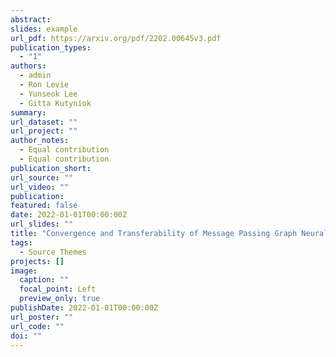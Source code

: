 ```yaml
---
abstract:  
slides: example
url_pdf: https://arxiv.org/pdf/2202.00645v3.pdf
publication_types:
  - "1"
authors:
  - admin
  - Ron Levie
  - Yunseok Lee
  - Gitta Kutyniok
summary:  
url_dataset: ""
url_project: ""
author_notes:
  - Equal contribution
  - Equal contribution
publication_short:  
url_source: ""
url_video: ""
publication:  
featured: false
date: 2022-01-01T00:00:00Z
url_slides: ""
title: "Convergence and Transferability of Message Passing Graph Neural Networks"
tags:
  - Source Themes
projects: []
image:
  caption: ""
  focal_point: Left
  preview_only: true
publishDate: 2022-01-01T00:00:00Z
url_poster: ""
url_code: ""
doi: ""
---
```

